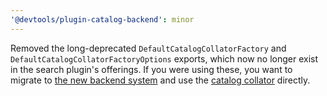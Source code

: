 ```yaml
---
'@devtools/plugin-catalog-backend': minor
---
```


Removed the long-deprecated `DefaultCatalogCollatorFactory` and `DefaultCatalogCollatorFactoryOptions` exports, which now no longer exist in the search plugin's offerings. If you were using these, you want to migrate to [the new backend system](https://devtools.khulnasoft.com/docs/backend-system/) and use the [catalog collator](https://devtools.khulnasoft.com/docs/features/search/collators#catalog) directly.
